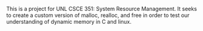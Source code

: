 This is a project for UNL CSCE 351: System Resource Management.
It seeks to create a custom version of malloc, realloc, and free in order to
test our understanding of dynamic memory in C and linux. 
